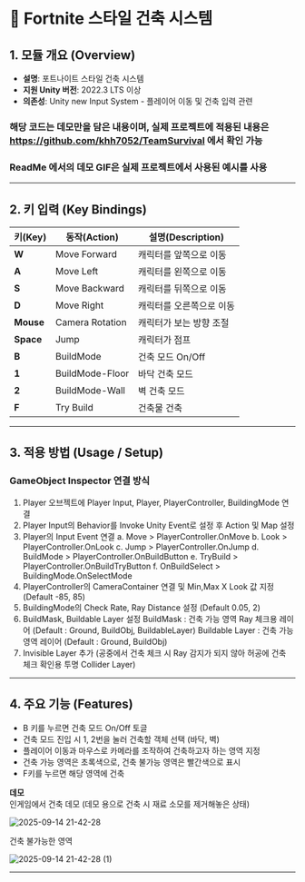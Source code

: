 # 📌 Fortnite 스타일 건축 시스템

## 1. 모듈 개요 (Overview)  
- **설명**: 포트나이트 스타일 건축 시스템
- **지원 Unity 버전**: 2022.3 LTS 이상  
- **의존성**: Unity new Input System - 플레이어 이동 및 건축 입력 관련

### 해당 코드는 데모만을 담은 내용이며, 실제 프로젝트에 적용된 내용은 https://github.com/khh7052/TeamSurvival 에서 확인 가능 
### ReadMe 에서의 데모 GIF은 실제 프로젝트에서 사용된 예시를 사용 
---

## 2. 키 입력 (Key Bindings)  

| 키(Key) | 동작(Action)        | 설명(Description)             |
|---------|---------------------|--------------------------------|
| **W**   | Move Forward        | 캐릭터를 앞쪽으로 이동 |
| **A**   | Move Left           | 캐릭터를 왼쪽으로 이동 |
| **S**   | Move Backward       | 캐릭터를 뒤쪽으로 이동 |
| **D**   | Move Right          | 캐릭터를 오른쪽으로 이동 |
| **Mouse**   | Camera Rotation          | 캐릭터가 보는 방향 조절 |
| **Space** | Jump               | 캐릭터가 점프 |
| **B** | BuildMode           | 건축 모드 On/Off |
| **1** | BuildMode-Floor           | 바닥 건축 모드 |
| **2** | BuildMode-Wall           | 벽 건축 모드 |
| **F** | Try Build           | 건축물 건축 |

---

## 3. 적용 방법 (Usage / Setup)  
### GameObject Inspector 연결 방식  
1. Player 오브젝트에 Player Input, Player, PlayerController, BuildingMode 연결
2. Player Input의 Behavior를 Invoke Unity Event로 설정 후 Action 및 Map 설정
3. Player의 Input Event 연결
   a. Move > PlayerController.OnMove
   b. Look > PlayerController.OnLook
   c. Jump > PlayerController.OnJump
   d. BuildMode > PlayerController.OnBuildButton
   e. TryBuild > PlayerController.OnBuildTryButton
   f. OnBuildSelect > BuildingMode.OnSelectMode 
5. PlayerController의 CameraContainer 연결 및 Min,Max X Look 값 지정 (Default -85, 85)
6. BuildingMode의 Check Rate, Ray Distance 설정 (Default 0.05, 2)
7. BuildMask, Buildable Layer 설정
     BuildMask : 건축 가능 영역 Ray 체크용 레이어 (Default : Ground, BuildObj, BuildableLayer)
     Buildable Layer : 건축 가능 영역 레이어 (Default : Ground, BuildObj)
8. Invisible Layer 추가
     (공중에서 건축 체크 시 Ray 감지가 되지 않아 허공에 건축 체크 확인용 투명 Collider Layer)

---

## 4. 주요 기능 (Features)  
-  B 키를 누르면 건축 모드 On/Off 토글
-  건축 모드 진입 시 1, 2번을 눌러 건축할 객체 선택 (바닥, 벽)
-  플레이어 이동과 마우스로 카메라를 조작하여 건축하고자 하는 영역 지정
-  건축 가능 영역은 초록색으로, 건축 불가능 영역은 빨간색으로 표시
-  F키를 누르면 해당 영역에 건축

**데모**  
인게임에서 건축 데모 (데모 용으로 건축 시 재료 소모를 제거해놓은 상태)

![2025-09-14 21-42-28](https://github.com/user-attachments/assets/1cbf58ef-4c53-4a4e-8275-6783061e8727)

건축 불가능한 영역

![2025-09-14 21-42-28 (1)](https://github.com/user-attachments/assets/62697a73-7bbe-4176-83dc-06dad3fbd42a)


---
